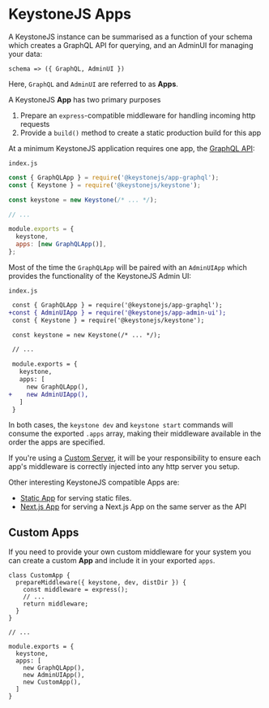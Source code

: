 <!--[meta]
section: guides
title: KeystoneJS Apps
[meta]-->

# KeystoneJS Apps

A KeystoneJS instance can be summarised as a function of your schema which
creates a GraphQL API for querying, and an AdminUI for managing your data:

```
schema => ({ GraphQL, AdminUI })
```

Here, `GraphQL` and `AdminUI` are referred to as **Apps**.

A KeystoneJS **App** has two primary purposes

1. Prepare an `express`-compatible middleware for handling incoming http requests
2. Provide a `build()` method to create a static production build for this app

At a minimum KeystoneJS application requires one app, the [GraphQL API](/packages/app-graphql/README.md):

`index.js`

```javascript
const { GraphQLApp } = require('@keystonejs/app-graphql');
const { Keystone } = require('@keystonejs/keystone');

const keystone = new Keystone(/* ... */);

// ...

module.exports = {
  keystone,
  apps: [new GraphQLApp()],
};
```

Most of the time the `GraphQLApp` will be paired with an `AdminUIApp` which
provides the functionality of the KeystoneJS Admin UI:

`index.js`

```diff
 const { GraphQLApp } = require('@keystonejs/app-graphql');
+const { AdminUIApp } = require('@keystonejs/app-admin-ui');
 const { Keystone } = require('@keystonejs/keystone');

 const keystone = new Keystone(/* ... */);

 // ...

 module.exports = {
   keystone,
   apps: [
     new GraphQLApp(),
+    new AdminUIApp(),
   ]
 }
```

In both cases, the `keystone dev` and `keystone start` commands will consume the
exported `.apps` array, making their middleware available in the order the apps
are specified.

If you're using a [Custom Server](/docs/guides/custom-server.md), it will be your
responsibility to ensure each app's middleware is correctly injected into any
http server you setup.

Other interesting KeystoneJS compatible Apps are:

- [Static App](/packages/app-static/README.md) for serving static files.
- [Next.js App](/packages/app-next/README.md) for serving a Next.js App on the same server as the API

## Custom Apps

If you need to provide your own custom middleware for your system you can create a custom **App** and include it in your exported `apps`.

```
class CustomApp {
  prepareMiddleware({ keystone, dev, distDir }) {
    const middleware = express();
    // ...
    return middleware;
  }
}

// ...

module.exports = {
  keystone,
  apps: [
    new GraphQLApp(),
    new AdminUIApp(),
    new CustomApp(),
  ]
}
```
